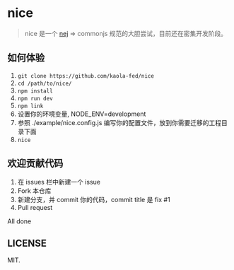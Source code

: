 # nice
> nice 是一个 [nej](https://github.com/genify/nej) => commonjs 规范的大胆尝试，目前还在密集开发阶段。

## 如何体验
1. `git clone https://github.com/kaola-fed/nice`
2. `cd /path/to/nice/`
3. `npm install`
4. `npm run dev`
5. `npm link`
6. 设置你的环境变量, NODE_ENV=development
7. 参照 ./example/nice.config.js 编写你的配置文件，放到你需要迁移的工程目录下面
8. `nice`

## 欢迎贡献代码
1. 在 issues 栏中新建一个 issue
2. Fork 本仓库
3. 新建分支，并 commit 你的代码，commit title 是 fix #1
4. Pull request

All done

## LICENSE
MIT.
